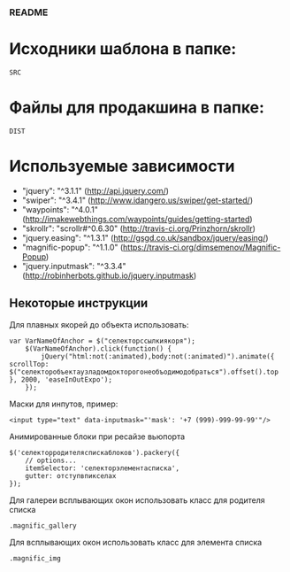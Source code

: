 ### README ###

# Исходники шаблона в папке: #

```
SRC
```

# Файлы для продакшина в папке: #
```
DIST
```

# Используемые зависимости #

* "jquery": "^3.1.1" (http://api.jquery.com/)
* "swiper": "^3.4.1" (http://www.idangero.us/swiper/get-started/)
* "waypoints": "^4.0.1" (http://imakewebthings.com/waypoints/guides/getting-started)
* "skrollr": "scrollr#^0.6.30" (http://travis-ci.org/Prinzhorn/skrollr)
* "jquery.easing": "^1.3.1" (http://gsgd.co.uk/sandbox/jquery/easing/)
* "magnific-popup": "^1.1.0" (https://travis-ci.org/dimsemenov/Magnific-Popup)
* "jquery.inputmask": "^3.3.4" (http://robinherbots.github.io/jquery.inputmask)

## Некоторые инструкции ##

Для плавных якорей до объекта использовать:

```
var VarNameOfAnchor = $("селекторссылкиякоря");
    $(VarNameOfAnchor).click(function() {
        jQuery("html:not(:animated),body:not(:animated)").animate({ scrollTop: $("селекторобъектаузладомдокторогонеобъодимодобраться").offset().top }, 2000, 'easeInOutExpo');
    });
```

Маски для инпутов, пример:

```
<input type="text" data-inputmask="'mask': '+7 (999)-999-99-99'"/>
```

Анимированные блоки при ресайзе вьюпорта

```
$('селекторродителяспискаблоков').packery({
    // options...
    itemSelector: 'селекторэлементасписка',
    gutter: отступвпикселах
});
```

Для галереи всплывающих окон использовать класс для родителя списка

```
.magnific_gallery
```

Для всплывающих окон использовать класс для элемента списка

```
.magnific_img
```